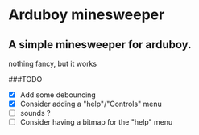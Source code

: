 # Arduboy minesweeper

## A simple minesweeper for arduboy.

nothing fancy, but it works

###TODO
- [X] Add some debouncing
- [X] Consider adding a "help"/"Controls" menu
- [ ] sounds ?
- [ ] Consider having a bitmap for the  "help" menu